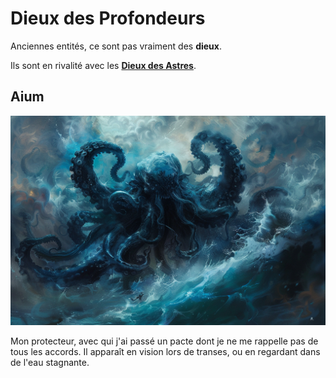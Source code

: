 # Dieux des Profondeurs

Anciennes entités, ce sont pas vraiment des **dieux**.

Ils sont en rivalité avec les [**Dieux des Astres**](./DieuxDesAstres.md).

## Aium
![Aium](../../_images/Aiumhykl'itheth.png)

Mon protecteur, avec qui j'ai passé un pacte dont je ne me rappelle pas de tous les accords. Il apparaît en vision lors de transes, ou en regardant dans de l'eau stagnante.